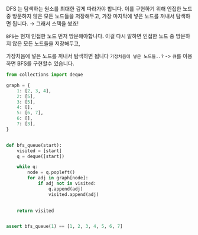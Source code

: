 DFS 는 탐색하는 원소를 최대한 깊게 따라가야 합니다.
이를 구현하기 위해 인접한 노드 중 방문하지 않은 모든 노드들을 저장해두고,
가장 마지막에 넣은 노드를 꺼내서 탐색하면 됩니다. → 그래서 스택을 썼죠!

`BFS`는 현재 인접한 노드 먼저 방문해야합니다.
이걸 다시 말하면 인접한 노드 중 방문하지 않은 모든 노드들을 저장해두고, 

가장처음에 넣은 노드를 꺼내서 탐색하면 됩니다
`가정처음에 넣은 노드들..?` -> `큐`를 이용하면 BFS를 구현할수 있습니다.

```python
from collections import deque

graph = {
    1: [2, 3, 4],
    2: [5],
    3: [5],
    4: [],
    5: [6, 7],
    6: [],
    7: [3],
}


def bfs_queue(start):
    visited = [start]
    q = deque([start])

    while q:
        node = q.popleft()              
        for adj in graph[node]:         
            if adj not in visited:  
                q.append(adj)           
                visited.append(adj)     
                

    return visited


assert bfs_queue(1) == [1, 2, 3, 4, 5, 6, 7]
```